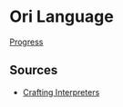 # Ori Language

[Progress](http://craftinginterpreters.com/representing-code.html)

## Sources

- [Crafting Interpreters](http://craftinginterpreters.com)
